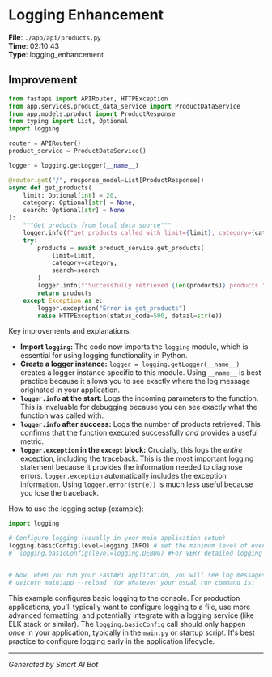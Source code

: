 # Logging Enhancement

**File**: `./app/api/products.py`  
**Time**: 02:10:43  
**Type**: logging_enhancement

## Improvement

```python
from fastapi import APIRouter, HTTPException
from app.services.product_data_service import ProductDataService
from app.models.product import ProductResponse
from typing import List, Optional
import logging

router = APIRouter()
product_service = ProductDataService()

logger = logging.getLogger(__name__)

@router.get("/", response_model=List[ProductResponse])
async def get_products(
    limit: Optional[int] = 20,
    category: Optional[str] = None,
    search: Optional[str] = None
):
    """Get products from local data source"""
    logger.info(f"get_products called with limit={limit}, category={category}, search={search}")
    try:
        products = await product_service.get_products(
            limit=limit,
            category=category,
            search=search
        )
        logger.info(f"Successfully retrieved {len(products)} products.")
        return products
    except Exception as e:
        logger.exception("Error in get_products")
        raise HTTPException(status_code=500, detail=str(e))
```

Key improvements and explanations:

* **Import `logging`:**  The code now imports the `logging` module, which is essential for using logging functionality in Python.
* **Create a logger instance:**  `logger = logging.getLogger(__name__)` creates a logger instance specific to this module.  Using `__name__` is best practice because it allows you to see exactly where the log message originated in your application.
* **`logger.info` at the start:** Logs the incoming parameters to the function.  This is invaluable for debugging because you can see exactly what the function was called with.
* **`logger.info` after success:** Logs the number of products retrieved.  This confirms that the function executed successfully *and* provides a useful metric.
* **`logger.exception` in the `except` block:**  Crucially, this logs the *entire* exception, including the traceback.  This is the most important logging statement because it provides the information needed to diagnose errors.  `logger.exception` automatically includes the exception information. Using `logger.error(str(e))` is much less useful because you lose the traceback.

How to use the logging setup (example):

```python
import logging

# Configure logging (usually in your main application setup)
logging.basicConfig(level=logging.INFO) # set the minimum level of events that will be logged
#  logging.basicConfig(level=logging.DEBUG) #For VERY detailed logging during development


# Now, when you run your FastAPI application, you will see log messages in your console.
# uvicorn main:app --reload  (or whatever your usual run command is)
```

This example configures basic logging to the console.  For production applications, you'll typically want to configure logging to a file, use more advanced formatting, and potentially integrate with a logging service (like ELK stack or similar).  The `logging.basicConfig` call should only happen *once* in your application, typically in the `main.py` or startup script.  It's best practice to configure logging early in the application lifecycle.

---
*Generated by Smart AI Bot*
